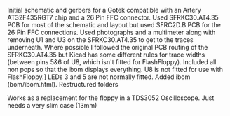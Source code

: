 Initial schematic and gerbers for a Gotek compatible with an Artery AT32F435RGT7 chip and a 26 Pin FFC connector.
Used SFRKC30.AT4.35 PCB for most of the schematic and layout but used SFRC2D.B PCB for the 26 Pin FFC connections.
Used photographs and a multimeter along with removing U1 and U3 on the SFRKC30.AT4.35 to get to the traces underneath.
Where possible I followed the original PCB routing of the SFRKC30.AT4.35 but Kicad has some different rules for trace widths (between pins 5&6 of U8, which isn't fitted for FlashFloppy).
Included all non pops so that the ibom displays everything.
U8 is not fitted for use with FlashFloppy.]
LEDs 3 and 5 are not normally fitted.
Added ibom (bom/ibom.html).
Restructured folders

Works as a replacement for the floppy in a TDS3052 Oscilloscope. Just needs a very slim case (13mm)
